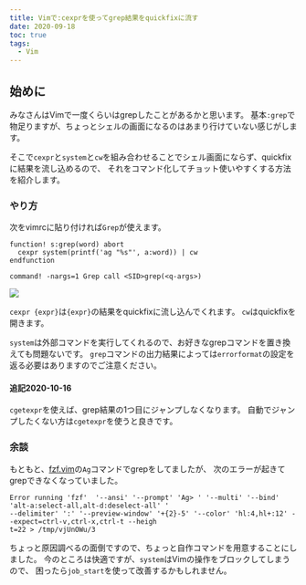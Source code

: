 ```yaml
---
title: Vimで:cexprを使ってgrep結果をquickfixに流す
date: 2020-09-18
toc: true
tags: 
  - Vim
---
```


## 始めに
みなさんはVimで一度くらいはgrepしたことがあるかと思います。
基本`:grep`で物足りますが、ちょっとシェルの画面になるのはあまり行けていない感じがします。

そこで`cexpr`と`system`と`cw`を組み合わせることでシェル画面にならず、quickfixに結果を流し込めるので、
それをコマンド化してチョット使いやすくする方法を紹介します。

### やり方
次をvimrcに貼り付ければ`Grep`が使えます。

```vim
function! s:grep(word) abort
  cexpr system(printf('ag "%s"', a:word)) | cw
endfunction

command! -nargs=1 Grep call <SID>grep(<q-args>)
```

![](https://storage.googleapis.com/zenn-user-upload/3adzzygk1ggqaqu1g45dwitc9525)

`cexpr {expr}`は`{expr}`の結果をquickfixに流し込んでくれます。
`cw`はquickfixを開きます。

`system`は外部コマンドを実行してくれるので、お好きなgrepコマンドを置き換えても問題ないです。
`grep`コマンドの出力結果によっては`errorformat`の設定を返る必要はありますのでご注意ください。

#### 追記2020-10-16
`cgetexpr`を使えば、grep結果の1つ目にジャンプしなくなります。
自動でジャンプしたくない方は`cgetexpr`を使うと良きです。

### 余談
もともと、[fzf.vim](https://github.com/junegunn/fzf.vim)の`Ag`コマンドでgrepをしてましたが、
次のエラーが起きてgrepできなくなっていました。

```vim
Error running 'fzf'  '--ansi' '--prompt' 'Ag> ' '--multi' '--bind' 'alt-a:select-all,alt-d:deselect-all' '
--delimiter' ':' '--preview-window' '+{2}-5' '--color' 'hl:4,hl+:12' --expect=ctrl-v,ctrl-x,ctrl-t --heigh
t=22 > /tmp/vjUnOWu/3
```

ちょっと原因調べるの面倒ですので、ちょっと自作コマンドを用意することにしました。
今のところは快適ですが、`system`はVimの操作をブロックしてしまうので、
困ったら`job_start`を使って改善するかもしれません。

